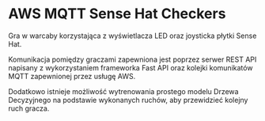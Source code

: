 # AWS MQTT Sense Hat Checkers

Gra w warcaby korzystająca z wyświetlacza LED oraz joysticka płytki Sense Hat.

Komunikacja pomiędzy graczami zapewniona jest poprzez serwer REST API napisany z wykorzystaniem frameworka Fast API oraz kolejki komunikatów MQTT zapewnionej przez usługę AWS.

Dodatkowo istnieje możliwość wytrenowania prostego modelu Drzewa Decyzyjnego na podstawie wykonanych ruchów, aby przewidzieć kolejny ruch gracza.
